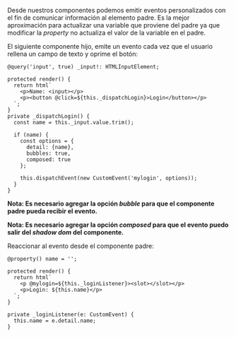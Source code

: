 Desde nuestros componentes podemos emitir eventos personalizados con el fin de comunicar información al elemento padre. Es la mejor aproximación para actualizar una variable que proviene del padre ya que modificar la *property* no actualiza el valor de la variable en el padre.

El siguiente componente hijo, emite un evento cada vez que el usuario rellena un campo de texto y oprime el botón:

```
@query('input', true) _input!: HTMLInputElement;

protected render() {
  return html`
    <p>Name: <input></p>
    <p><button @click=${this._dispatchLogin}>Login</button></p>
  `;
}
private _dispatchLogin() {
  const name = this._input.value.trim();
  
  if (name) {
    const options = {
      detail: {name},
      bubbles: true,
      composed: true
    };
  
	this.dispatchEvent(new CustomEvent('mylogin', options));
  }
}
```

**Nota: Es necesario agregar la opción *bubble* para que el componente padre pueda recibir el evento.**

**Nota: Es necesario agregar la opción *composed* para que el evento puedo salir del *shadow dom* del componente.**

Reaccionar al evento desde el componente padre:

```
@property() name = '';

protected render() {
  return html`
    <p @mylogin=${this._loginListener}><slot></slot></p>
    <p>Login: ${this.name}</p>
  `;
}
  
private _loginListener(e: CustomEvent) {
  this.name = e.detail.name;
}
```